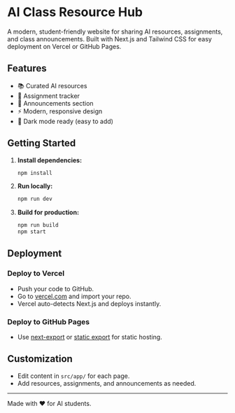 # AI Class Resource Hub

A modern, student-friendly website for sharing AI resources, assignments, and class announcements. Built with Next.js and Tailwind CSS for easy deployment on Vercel or GitHub Pages.

## Features
- 📚 Curated AI resources
- 📝 Assignment tracker
- 📢 Announcements section
- ⚡ Modern, responsive design
- 🌙 Dark mode ready (easy to add)

## Getting Started

1. **Install dependencies:**
   ```bash
   npm install
   ```
2. **Run locally:**
   ```bash
   npm run dev
   ```
3. **Build for production:**
   ```bash
   npm run build
   npm start
   ```

## Deployment

### Deploy to Vercel
- Push your code to GitHub.
- Go to [vercel.com](https://vercel.com/import) and import your repo.
- Vercel auto-detects Next.js and deploys instantly.

### Deploy to GitHub Pages
- Use [next-export](https://nextjs.org/docs/pages/api-reference/next.config.js/exportPathMap) or [static export](https://nextjs.org/docs/pages/building-your-application/deploying/static-exports) for static hosting.

## Customization
- Edit content in `src/app/` for each page.
- Add resources, assignments, and announcements as needed.

---
Made with ❤️ for AI students.
